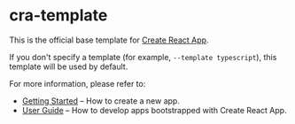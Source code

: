 # cra-template

This is the official base template for [Create React App](https://github.com/facebook/create-react-app).

If you don't specify a template (for example, `--template typescript`), this template will be used by default.

For more information, please refer to:

-   [Getting Started](https://create-react-app.dev/docs/getting-started) – How to create a new app.
-   [User Guide](https://create-react-app.dev) – How to develop apps bootstrapped with Create React App.
